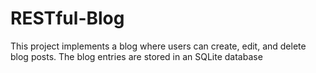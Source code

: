 # RESTful-Blog
This project implements a blog where users can create, edit, and delete blog posts. The blog entries are stored in an SQLite database
